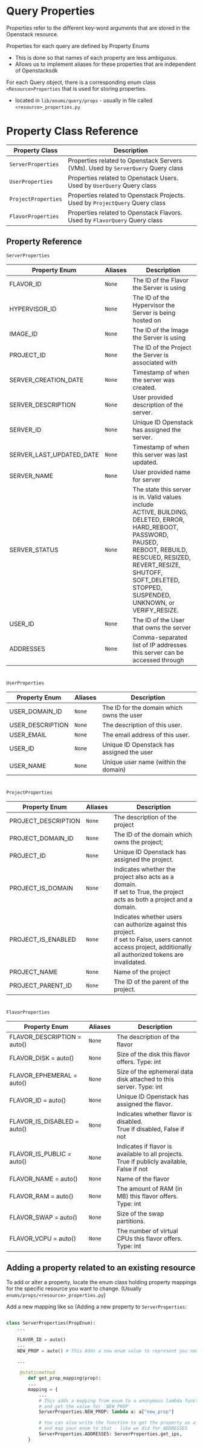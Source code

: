 # Query Properties

Properties refer to the different key-word arguments that are stored in the Openstack resource.

Properties for each query are defined by Property Enums
- This is done so that names of each property are less ambiguous.
- Allows us to implement aliases for these properties that are independent of Openstacksdk

For each Query object, there is a corresponding enum class `<Resource>Properties` that is used for storing properties.
- located in `lib/enums/query/props` - usually in file called `<resource>_properties.py`


# Property Class Reference

| Property Class      | Description                                                                      |
|---------------------|----------------------------------------------------------------------------------|
| `ServerProperties`  | Properties related to Openstack Servers (VMs). Used by `ServerQuery` Query class |
| `UserProperties`    | Properties related to Openstack Users. Used by `UserQuery` Query class           |
| `ProjectProperties` | Properties related to Openstack Projects. Used by `ProjectQuery` Query class     |
| `FlavorProperties`  | Properties related to Openstack Flavors. Used by `FlavorQuery` Query class       |


## Property Reference

`ServerProperties`

| Property Enum            | Aliases | Description                                                                                                                                                                                                                                          |
|--------------------------|---------|------------------------------------------------------------------------------------------------------------------------------------------------------------------------------------------------------------------------------------------------------|
| FLAVOR_ID                | `None`  | The ID of the Flavor the Server is using                                                                                                                                                                                                             |
| HYPERVISOR_ID            | `None`  | The ID of the Hypervisor the Server is being hosted on                                                                                                                                                                                               |
| IMAGE_ID                 | `None`  | The ID of the Image the Server is using                                                                                                                                                                                                              |
| PROJECT_ID               | `None`  | The ID of the Project the Server is associated with                                                                                                                                                                                                  |
| SERVER_CREATION_DATE     | `None`  | Timestamp of when the server was created.                                                                                                                                                                                                            |
| SERVER_DESCRIPTION       | `None`  | User provided description of the server.                                                                                                                                                                                                             |
| SERVER_ID                | `None`  | Unique ID Openstack has assigned the server.                                                                                                                                                                                                         |
| SERVER_LAST_UPDATED_DATE | `None`  | Timestamp of when this server was last updated.                                                                                                                                                                                                      |
| SERVER_NAME              | `None`  | User provided name for server                                                                                                                                                                                                                        |
| SERVER_STATUS            | `None`  | The state this server is in. Valid values include <br/>ACTIVE, BUILDING, DELETED, ERROR, HARD_REBOOT, PASSWORD, PAUSED, <br/>REBOOT, REBUILD, RESCUED, RESIZED, REVERT_RESIZE, SHUTOFF, SOFT_DELETED, STOPPED, SUSPENDED, UNKNOWN, or VERIFY_RESIZE. |
| USER_ID                  | `None`  | The ID of the User that owns the server                                                                                                                                                                                                              |
| ADDRESSES                | `None`  | Comma-separated list of IP addresses this server can be accessed through                                                                                                                                                                             |

#
`UserProperties`

| Property Enum    | Aliases | Description                               |
|------------------|---------|-------------------------------------------|
| USER_DOMAIN_ID   | `None`  | The ID for the domain which owns the user |
| USER_DESCRIPTION | `None`  | The description of this user.             |
| USER_EMAIL       | `None`  | The email address of this user.           |
| USER_ID          | `None`  | Unique ID Openstack has assigned the user |
| USER_NAME        | `None`  | Unique user name (within the domain)      |


#
`ProjectProperties`


| Property Enum       | Aliases | Description                                                                                                                                                        |
|---------------------|---------|--------------------------------------------------------------------------------------------------------------------------------------------------------------------|
| PROJECT_DESCRIPTION | `None`  | The description of the project                                                                                                                                     |
| PROJECT_DOMAIN_ID   | `None`  | The ID of the domain which owns the project;                                                                                                                       |
| PROJECT_ID          | `None`  | Unique ID Openstack has assigned the project.                                                                                                                      |
| PROJECT_IS_DOMAIN   | `None`  | Indicates whether the project also acts as a domain. <br/>If set to True, the project acts as both a project and a domain.                                         |
| PROJECT_IS_ENABLED  | `None`  | Indicates whether users can authorize against this project. <br/>if set to False, users cannot access project, additionally all authorized tokens are invalidated. |
| PROJECT_NAME        | `None`  | Name of the project                                                                                                                                                |
| PROJECT_PARENT_ID   | `None`  | The ID of the parent of the project.                                                                                                                               |

#
`FlavorProperties`


| Property Enum               | Aliases | Description                                                                                     |
|-----------------------------|---------|-------------------------------------------------------------------------------------------------|
| FLAVOR_DESCRIPTION = auto() | `None`  | The description of the flavor                                                                   |
| FLAVOR_DISK = auto()        | `None`  | Size of the disk this flavor offers. Type: int                                                  |
| FLAVOR_EPHEMERAL = auto()   | `None`  | Size of the ephemeral data disk attached to this server. Type: int                              |
| FLAVOR_ID = auto()          | `None`  | Unique ID Openstack has assigned the flavor.                                                    |
| FLAVOR_IS_DISABLED = auto() | `None`  | Indicates whether flavor is disabled. <br/>True if disabled, False if not                       |
| FLAVOR_IS_PUBLIC = auto()   | `None`  | Indicates if flavor is available to all projects. <br/>True if publicly available, False if not |
| FLAVOR_NAME = auto()        | `None`  | Name of the flavor                                                                              |
| FLAVOR_RAM = auto()         | `None`  | The amount of RAM (in MB) this flavor offers. Type: int                                         |
| FLAVOR_SWAP = auto()        | `None`  | Size of the swap partitions.                                                                    |
| FLAVOR_VCPU = auto()        | `None`  | The number of virtual CPUs this flavor offers. Type: int                                        |


## Adding a property related to an existing resource

To add or alter a property, locate the enum class holding property mappings for the specific resource you want to change.
(Usually `enums/props/<resource>_properties.py`)

Add a new mapping like so (Adding a new property to `ServerProperties`:

```python

class ServerProperties(PropEnum):
    ...

    FLAVOR_ID = auto()
    ...
    NEW_PROP = auto() # This Adds a new enum value to represent you new property

    ...

     @staticmethod
        def get_prop_mapping(prop):
        ...
        mapping = {
            ...
            # This adds a mapping from enum to a anonymous lambda function which will take an Openstack Server object
            # and get the value for `NEW_PROP`
            ServerProperties.NEW_PROP: lambda a: a["new_prop"]

            # You can also write the function to get the property as a method in the Class
            # and map your enum to that - like we did for ADDRESSES
            ServerProperties.ADDRESSES: ServerProperties.get_ips,
        }
```
